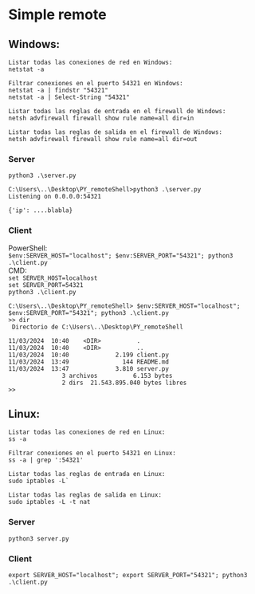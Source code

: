# Simple remote 

## Windows:
```
Listar todas las conexiones de red en Windows:
netstat -a

Filtrar conexiones en el puerto 54321 en Windows:
netstat -a | findstr "54321"
netstat -a | Select-String "54321"

Listar todas las reglas de entrada en el firewall de Windows:
netsh advfirewall firewall show rule name=all dir=in

Listar todas las reglas de salida en el firewall de Windows:
netsh advfirewall firewall show rule name=all dir=out
```

### Server
`python3 .\server.py`
```
C:\Users\..\Desktop\PY_remoteShell>python3 .\server.py
Listening on 0.0.0.0:54321

{'ip': ....blabla}
```
### Client
PowerShell:  
`$env:SERVER_HOST="localhost"; $env:SERVER_PORT="54321"; python3 .\client.py`  
CMD:  
`set SERVER_HOST=localhost`  
`set SERVER_PORT=54321`  
`python3 .\client.py`
```
C:\Users\..\Desktop\PY_remoteShell> $env:SERVER_HOST="localhost"; $env:SERVER_PORT="54321"; python3 .\client.py
>> dir
 Directorio de C:\Users\..\Desktop\PY_remoteShell

11/03/2024  10:40    <DIR>          .
11/03/2024  10:40    <DIR>          ..
11/03/2024  10:40             2.199 client.py
11/03/2024  13:49               144 README.md
11/03/2024  13:47             3.810 server.py
               3 archivos          6.153 bytes
               2 dirs  21.543.895.040 bytes libres
>>
```

## Linux:
```
Listar todas las conexiones de red en Linux:
ss -a

Filtrar conexiones en el puerto 54321 en Linux:
ss -a | grep ':54321'

Listar todas las reglas de entrada en Linux:
sudo iptables -L`

Listar todas las reglas de salida en Linux:
sudo iptables -L -t nat
```

### Server
`python3 server.py`

### Client
`export SERVER_HOST="localhost"; export SERVER_PORT="54321"; python3 .\client.py`

